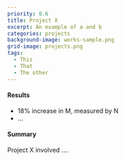 ```yaml
---
priority: 0.6
title: Project X
excerpt: An example of a and b
categories: projects
background-image: works-sample.png
grid-image: projects.png
tags:
  - This
  - That
  - The other
---
```


#### Results

- 18% increase in M, measured by N
- ...

#### Summary

Project X involved ....
